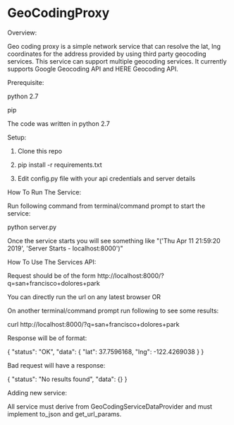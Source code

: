 # GeoCodingProxy

Overview:

Geo coding proxy is a simple network service that can resolve the lat, lng coordinates for the address provided
by using third party geocoding services. This service can support multiple geocoding services.
It currently supports Google Geocoding API and HERE Geocoding API.



Prerequisite:

python 2.7

pip

The code was written in python 2.7


Setup:

1. Clone this repo

2. pip install -r requirements.txt

3. Edit config.py file with your api credentials and server details


How To Run The Service:

Run following command from terminal/command prompt to start the service:

python server.py

Once the service starts you will see something like "('Thu Apr 11 21:59:20 2019', 'Server Starts - localhost:8000')"


How To Use The Services API:

Request should be of the form http://localhost:8000/?q=san+francisco+dolores+park

You can directly run the url on any latest browser OR 

On another terminal/command prompt run following to see some results:

curl http://localhost:8000/?q=san+francisco+dolores+park

Response will be of format:

{
    "status": "OK", 
    "data": {
        "lat": 37.7596168, 
        "lng": -122.4269038
    }
}

Bad request will have a response:

{
    "status": "No results found", 
    "data": {}
}

Adding new service:

All service must derive from GeoCodingServiceDataProvider and must implement to_json and get_url_params.
